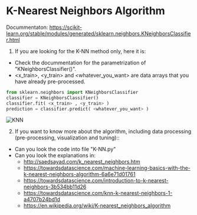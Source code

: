 # K-Nearest Neighbors Algorithm

Docummentaton: https://scikit-learn.org/stable/modules/generated/sklearn.neighbors.KNeighborsClassifier.html


1. If you are looking for the K-NN method only, here it is:
  - Check the docummentation for the parametrization of "KNeighborsClassifier()".
  - <x_train>, <y_train> and <whatever_you_want> are data arrays that you have already pre-processed.
  ```py
  from sklearn.neighbors import KNeighborsClassifier
  classifier = KNeighborsClassifier() 
  classifier.fit( <x_train> , <y_train> )
  prediction = classifier.predict( <whatever_you_want> )
  ```
![KNN](https://github.com/GabrielMotaBLima/Basic_AI_Templates/blob/master/Machine%20Learning/Supervised%20Learning/Classification/K-Nearest%20Neighbors/KNN.png?raw=true)


2. If you want to know more about the algorithm, including data processing (pre-processing, visualization and tuning)::
  - Can you look the code into file "K-NN.py"
  - Can you look the explanations in:
    - http://saedsayad.com/k_nearest_neighbors.htm
    - https://towardsdatascience.com/machine-learning-basics-with-the-k-nearest-neighbors-algorithm-6a6e71d01761
    - https://towardsdatascience.com/introduction-to-k-nearest-neighbors-3b534bb11d26
    - https://towardsdatascience.com/knn-k-nearest-neighbors-1-a4707b24bd1d
    - https://en.wikipedia.org/wiki/K-nearest_neighbors_algorithm
